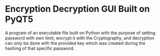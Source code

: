 # Encryption Decryption GUI Built on PyQT5

A program of an executable file built on Python with the purpose of setting password with own limit, encrypt it with the Cryptography, and decryption can only be done with the provided key which was created during the hashing of that specific password.
